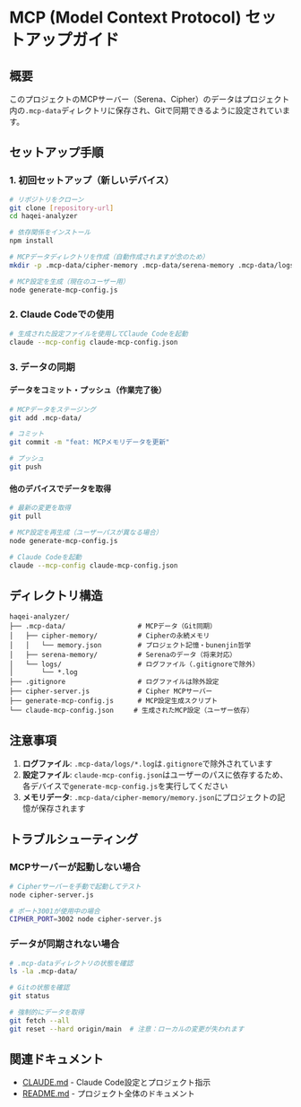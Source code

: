 # MCP (Model Context Protocol) セットアップガイド

## 概要
このプロジェクトのMCPサーバー（Serena、Cipher）のデータはプロジェクト内の`.mcp-data`ディレクトリに保存され、Gitで同期できるように設定されています。

## セットアップ手順

### 1. 初回セットアップ（新しいデバイス）

```bash
# リポジトリをクローン
git clone [repository-url]
cd haqei-analyzer

# 依存関係をインストール
npm install

# MCPデータディレクトリを作成（自動作成されますが念のため）
mkdir -p .mcp-data/cipher-memory .mcp-data/serena-memory .mcp-data/logs

# MCP設定を生成（現在のユーザー用）
node generate-mcp-config.js
```

### 2. Claude Codeでの使用

```bash
# 生成された設定ファイルを使用してClaude Codeを起動
claude --mcp-config claude-mcp-config.json
```

### 3. データの同期

#### データをコミット・プッシュ（作業完了後）
```bash
# MCPデータをステージング
git add .mcp-data/

# コミット
git commit -m "feat: MCPメモリデータを更新"

# プッシュ
git push
```

#### 他のデバイスでデータを取得
```bash
# 最新の変更を取得
git pull

# MCP設定を再生成（ユーザーパスが異なる場合）
node generate-mcp-config.js

# Claude Codeを起動
claude --mcp-config claude-mcp-config.json
```

## ディレクトリ構造

```
haqei-analyzer/
├── .mcp-data/                  # MCPデータ（Git同期）
│   ├── cipher-memory/          # Cipherの永続メモリ
│   │   └── memory.json         # プロジェクト記憶・bunenjin哲学
│   ├── serena-memory/          # Serenaのデータ（将来対応）
│   └── logs/                   # ログファイル（.gitignoreで除外）
│       └── *.log
├── .gitignore                  # ログファイルは除外設定
├── cipher-server.js            # Cipher MCPサーバー
├── generate-mcp-config.js      # MCP設定生成スクリプト
└── claude-mcp-config.json     # 生成されたMCP設定（ユーザー依存）
```

## 注意事項

1. **ログファイル**: `.mcp-data/logs/*.log`は`.gitignore`で除外されています
2. **設定ファイル**: `claude-mcp-config.json`はユーザーのパスに依存するため、各デバイスで`generate-mcp-config.js`を実行してください
3. **メモリデータ**: `.mcp-data/cipher-memory/memory.json`にプロジェクトの記憶が保存されます

## トラブルシューティング

### MCPサーバーが起動しない場合
```bash
# Cipherサーバーを手動で起動してテスト
node cipher-server.js

# ポート3001が使用中の場合
CIPHER_PORT=3002 node cipher-server.js
```

### データが同期されない場合
```bash
# .mcp-dataディレクトリの状態を確認
ls -la .mcp-data/

# Gitの状態を確認
git status

# 強制的にデータを取得
git fetch --all
git reset --hard origin/main  # 注意：ローカルの変更が失われます
```

## 関連ドキュメント
- [CLAUDE.md](./CLAUDE.md) - Claude Code設定とプロジェクト指示
- [README.md](./README.md) - プロジェクト全体のドキュメント